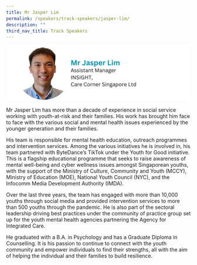 ```yaml
---
title: Mr Jasper Lim
permalink: /speakers/track-speakers/jasper-lim/
description: ""
third_nav_title: Track Speakers
---
```

<div style="display: flex; flex-wrap: wrap;">
  <div style="flex-basis: 100%; max-width: 100%;">
    <img alt="track speakers 1" src="/images/SpeakersPhoto/jasperlim.png">
  </div>
</div>

Mr Jasper Lim has more than a decade of experience in  social service working with youth-at-risk and their families. His work has brought him face to face with the various social and mental health issues experienced by the younger generation and their families.

His team is responsible for mental health education, outreach programmes and intervention services. Among the various initiatives he is involved in, his team partnered with ByteDance’s TikTok under the Youth for Good initiative. This is a flagship educational programme that seeks to raise awareness of mental well-being and cyber wellness issues amongst Singaporean youths, with the support of the Ministry of Culture, Community and Youth (MCCY), Ministry of Education (MOE), National Youth Council (NYC), and the Infocomm Media Development Authority (IMDA).

Over the last three years, the team has engaged with more than 10,000 youths through social media and provided intervention services to more than 500 youths through the pandemic. He is also part of the sectoral leadership driving best practices under the community of practice group set up for the youth mental health agencies partnering the Agency for Integrated Care.

He graduated with a B.A. in Psychology and has a Graduate Diploma in Counselling. It is his passion to continue to connect with the youth community and empower individuals to find their strengths, all with the aim of helping the individual and their families to build resilience.
